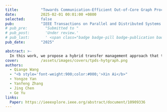 ```yaml
---
title:          "Towards Communication-Efficient Out-of-Core Graph Processing on the GPU"
date:           2025-02-01 00:01:00 +0800
selected:       false
pub:            "IEEE Transactions on Parallel and Distributed Systems (TPDS)"
# pub_pre:        "Submitted to "
# pub_post:       'Under review.'
# pub_last:       ' <span class="badge badge-pill badge-publication badge-success">Spotlight</span>'
pub_date:       "2025"

abstract: >-
  In this work, we propose a hybrid transfer management approach that takes the merits of both two transfer approaches at runtime. Moreover, we present an efficient vertex-centric graph caching framework that minimizes CPU-GPU communication by caching frequently accessed graph data at runtime. Based on these techniques, we present HytGraph, a GPU-accelerated graph processing framework, which is empowered by a set of effective task-scheduling optimizations to improve performance. 
cover:          /assets/images/covers/tpds-hytgraph.png
authors:
  - Qiange Wang
  - "<b style='font-weight:900;color:#000;'>Xin Ai</b>"
  - Yongze Yan
  - Yanfeng Zhang
  - Jing Chen
  - Ge Yu
links:
  Paper: https://ieeexplore.ieee.org/abstract/document/10909336
---
```





